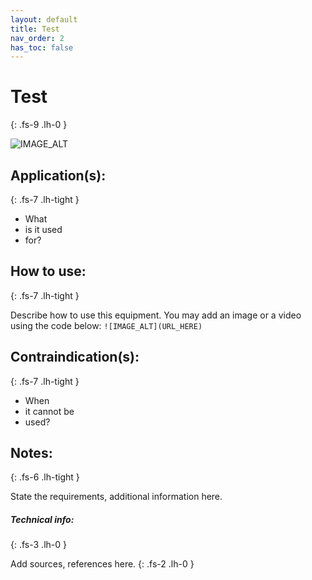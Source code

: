 ```yaml
---
layout: default
title: Test
nav_order: 2
has_toc: false
---
```


# Test
{: .fs-9 .lh-0 }

![IMAGE_ALT](../blob/master/assets/NoImage.png?raw=true)

## Application(s):
{: .fs-7 .lh-tight }

- What
- is it used
- for?

## How to use:
{: .fs-7 .lh-tight }

Describe how to use this equipment. You may add an image or a video using the code below:
`![IMAGE_ALT](URL_HERE)`

## Contraindication(s):
{: .fs-7 .lh-tight }

- When
- it cannot be
- used?

## Notes:
{: .fs-6 .lh-tight }

State the requirements, additional information here.

##### Technical info:
{: .fs-3 .lh-0 }

Add sources, references here.
{: .fs-2 .lh-0 }